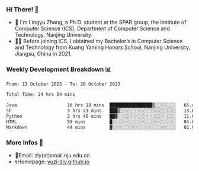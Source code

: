 ### Hi There! 👋 
- 🐳 I'm Lingyu Zhang, a Ph.D. student at the SPAR group, the Institute of Computer Science (ICS), Department of Computer Science and Technology, Nanjing University.
- 🧑‍🎓 Before joining ICS, I obtained my Bachelor’s in Computer Science and Technology from Kuang Yaming Honors School, Nanjing University, Jiangsu, China in 2021.

### Weekly Development Breakdown :bar_chart:

<!--START_SECTION:waka-->

```txt
From: 13 October 2023 - To: 20 October 2023

Total Time: 24 hrs 54 mins

Java                   16 hrs 18 mins  ████████████████▒░░░░░░░░   65.47 %
sh                     3 hrs 23 mins   ███▒░░░░░░░░░░░░░░░░░░░░░   13.62 %
Python                 2 hrs 45 mins   ██▓░░░░░░░░░░░░░░░░░░░░░░   11.09 %
HTML                   59 mins         █░░░░░░░░░░░░░░░░░░░░░░░░   04.01 %
Markdown               44 mins         ▓░░░░░░░░░░░░░░░░░░░░░░░░   02.99 %
```

<!--END_SECTION:waka-->

<!--
### Github Contributions :octocat:

![](https://raw.githubusercontent.com/yuzi-zly/yuzi-zly/output/github-contribution-grid-snake.svg)              
-->

### More Infos 📖

- 📧Email: zly(at)smail.nju.edu.cn
- 🌀Homepage: [yuzi-zly.github.io](https://yuzi-zly.github.io/)
